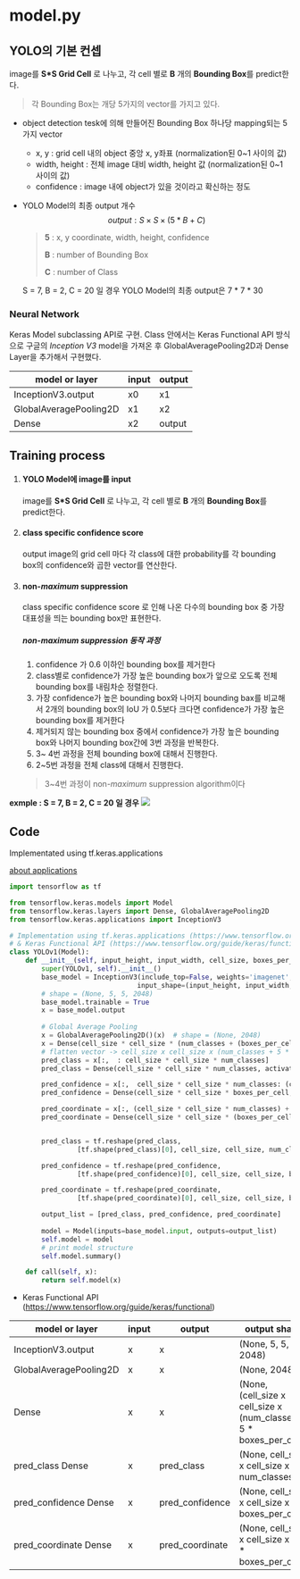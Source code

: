 # model.py

## YOLO의 기본 컨셉

image를 **S*S Grid Cell** 로 나누고, 각 cell 별로 **B** 개의 **Bounding Box**를 predict한다.

> 각 Bounding Box는 개당 5가지의 vector를 가지고 있다.



- object detection tesk에 의해 만들어진 Bounding Box 하나당 mapping되는 5가지 vector

  - x, y : grid cell 내의 object 중앙 x, y좌표 (normalization된 0~1 사이의 값)
  - width, height : 전체 image 대비 width, height 값 (normalization된 0~1 사이의 값)
  - confidence : image 내에 object가 있을 것이라고 확신하는 정도



- YOLO Model의 최종 output 개수
  $$
  output: S \times S \times(5*B + C)
  $$

  > **5** :  x, y coordinate, width, height, confidence 
  >
  > **B** : number of Bounding Box
  >
  > **C** : number of Class

  S = 7, B = 2, C = 20 일 경우 YOLO Model의 최종 output은 7 * 7 * 30



### Neural Network

Keras Model subclassing API로 구현. Class 안에서는 Keras Functional API 방식으로 구글의 *Inception V3* model을 가져온 후 GlobalAveragePooling2D과 Dense Layer을 추가해서 구현했다.  

| model or layer         | input | output |
| ---------------------- | ----- | ------ |
| InceptionV3.output     | x0    | x1     |
| GlobalAveragePooling2D | x1    | x2     |
| Dense                  | x2    | output |





## Training process

1. #### **YOLO Model에 image를 input**

   image를 **S*S Grid Cell** 로 나누고, 각 cell 별로 **B** 개의 **Bounding Box**를 predict한다.

   

2. #### **class specific confidence score**

   output image의 grid cell 마다 각 class에 대한 probability를 각 bounding box의 confidence와 곱한 vector를 연산한다.



3. #### **non-*maximum* suppression**

   class specific confidence score 로 인해 나온 다수의 bounding box 중 가장 대표성을 띄는 bounding box만 표현한다.

   ##### non-*maximum* suppression 동작 과정

   1. confidence 가 0.6 이하인 bounding box를 제거한다
   2. class별로 confidence가 가장 높은 bounding box가 앞으로 오도록 전체 bounding box를 내림차순 정렬한다.
   3. 가장 confidence가 높은 bounding box와 나머지 bounding bax를 비교해서 2개의 bounding box의 IoU 가 0.5보다 크다면 confidence가 가장 높은 bounding box를 제거한다
   4. 제거되지 않는 bounding box 중에서 confidence가 가장 높은 bounding box와 나머지 bounding box간에 3번 과정을 반복한다.
   5. 3~ 4번 과정을 전체 bounding box에 대해서 진행한다.
   6. 2~5번 과정을 전체 class에 대해서 진행한다.

   > 3~4번 과정이 non-*maximum* suppression algorithm이다



**exmple : S = 7, B = 2, C = 20 일 경우**
![](https://curt-park.github.io/images/yolo/DeepSystems-NetworkArchitecture.JPG)





## Code

Implementated using tf.keras.applications 

[about applications](https://www.tensorflow.org/api_docs/python/tf/keras/applications) 

```python
import tensorflow as tf

from tensorflow.keras.models import Model
from tensorflow.keras.layers import Dense, GlobalAveragePooling2D
from tensorflow.keras.applications import InceptionV3

# Implementation using tf.keras.applications (https://www.tensorflow.org/api_docs/python/tf/keras/applications)
# & Keras Functional API (https://www.tensorflow.org/guide/keras/functional)
class YOLOv1(Model):
	def __init__(self, input_height, input_width, cell_size, boxes_per_cell, num_classes):
		super(YOLOv1, self).__init__()
		base_model = InceptionV3(include_top=False, weights='imagenet', 
								input_shape=(input_height, input_width, 3))
		# shape = (None, 5, 5, 2048)
		base_model.trainable = True
		x = base_model.output
    
		# Global Average Pooling
		x = GlobalAveragePooling2D()(x)  # shape = (None, 2048)
		x = Dense(cell_size * cell_size * (num_classes + (boxes_per_cell*5)), activation=None)(x)
		# flatten vector -> cell_size x cell_size x (num_classes + 5 * boxes_per_cell)
		pred_class = x[:,  : cell_size * cell_size * num_classes]
		pred_class = Dense(cell_size * cell_size * num_classes, activation=None)(pred_class)

		pred_confidence = x[:,  cell_size * cell_size * num_classes: (cell_size * cell_size * num_classes) + (cell_size * cell_size * boxes_per_cell)]
		pred_confidence = Dense(cell_size * cell_size * boxes_per_cell, activation=None)(pred_confidence)

		pred_coordinate = x[:, (cell_size * cell_size * num_classes) + (cell_size * cell_size * boxes_per_cell): ]
		pred_coordinate = Dense(cell_size * cell_size * (boxes_per_cell*4), activation=None)(pred_coordinate)		


		pred_class = tf.reshape(pred_class, 
				 [tf.shape(pred_class)[0], cell_size, cell_size, num_classes])

		pred_confidence = tf.reshape(pred_confidence, 
				 [tf.shape(pred_confidence)[0], cell_size, cell_size, boxes_per_cell])		

		pred_coordinate = tf.reshape(pred_coordinate,
				 [tf.shape(pred_coordinate)[0], cell_size, cell_size, boxes_per_cell, 4])

		output_list = [pred_class, pred_confidence, pred_coordinate]
	
		model = Model(inputs=base_model.input, outputs=output_list)
		self.model = model
		# print model structure
		self.model.summary()

	def call(self, x):
		return self.model(x)
```

- Keras Functional API (https://www.tensorflow.org/guide/keras/functional)

| model or layer         | input | output          | output shape                                                 |
| ---------------------- | ----- | --------------- | ------------------------------------------------------------ |
| InceptionV3.output     | x     | x               | (None, 5, 5, 2048)                                           |
| GlobalAveragePooling2D | x     | x               | (None, 2048)                                                 |
| Dense                  | x     | x               | (None, (cell_size x cell_size x (num_classes + 5 * boxes_per_cell)) |
| pred_class Dense       | x     | pred_class      | (None, cell_size x cell_size x num_classes)                  |
| pred_confidence Dense  | x     | pred_confidence | (None, cell_size x cell_size x boxes_per_cell)               |
| pred_coordinate Dense  | x     | pred_coordinate | (None, cell_size x cell_size x (4 * boxes_per_cell)          |







